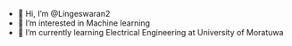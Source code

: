 - 👋 Hi, I’m @Lingeswaran2
- 👀 I’m interested in Machine learning 
- 🌱 I’m currently learning Electrical Engineering at University of Moratuwa
  

<!---
Lingeswaran2018/Lingeswaran2018 is a ✨ special ✨ repository because its `README.md` (this file) appears on your GitHub profile.
You can click the Preview link to take a look at your changes.
--->
